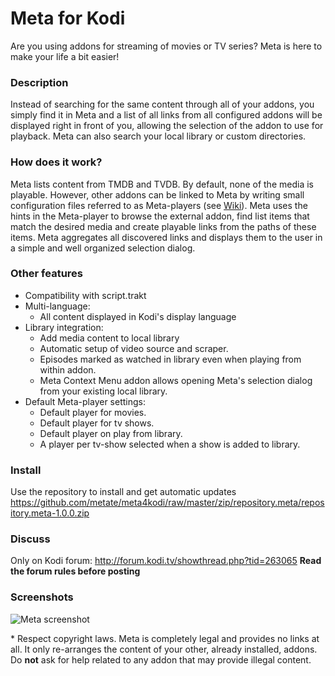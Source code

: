 # Meta for Kodi

Are you using addons for streaming of movies or TV series? Meta is here to make your life a bit easier!

### Description
Instead of searching for the same content through all of your addons,
you simply find it in Meta and a list of all links from all configured addons
will be displayed right in front of you, allowing the selection of the addon to
use for playback. Meta can also search your local library or custom directories. 

### How does it work?
Meta lists content from TMDB and TVDB. 
By default, none of the media is playable. However, other addons can be linked to Meta by writing small configuration files referred to as Meta-players (see [Wiki](https://github.com/metate/meta4kodi/wiki)). Meta uses the hints in the Meta-player to browse the external addon, find list items that match the desired media and create playable links from the paths of these items. Meta aggregates all discovered links and displays them to the user in a simple and well organized selection dialog.

### Other features
- Compatibility with script.trakt
- Multi-language:
    - All content displayed in Kodi's display language
- Library integration:
    - Add media content to local library
    - Automatic setup of video source and scraper.
    - Episodes marked as watched in library even when playing from within addon.
    - Meta Context Menu addon allows opening Meta's selection dialog from your existing local library.
- Default Meta-player settings:
    - Default player for movies.
    - Default player for tv shows.
    - Default player on play from library.
    - A player per tv-show selected when a show is added to library.

### Install
Use the repository to install and get automatic updates
https://github.com/metate/meta4kodi/raw/master/zip/repository.meta/repository.meta-1.0.0.zip

### Discuss
Only on Kodi forum: http://forum.kodi.tv/showthread.php?tid=263065
**Read the forum rules before posting**

### Screenshots
![Meta screenshot](http://i65.tinypic.com/1564ac1.png)

\* Respect copyright laws. Meta is completely legal and provides no links at all. It only re-arranges the content of your other, already installed, addons. Do **not** ask for help related to any addon that may provide illegal content.
